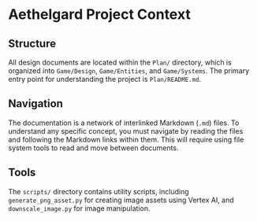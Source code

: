 # Aethelgard Project Context

## Structure
All design documents are located within the `Plan/` directory, which is organized into `Game/Design`, `Game/Entities`, and `Game/Systems`. The primary entry point for understanding the project is `Plan/README.md`.

## Navigation
The documentation is a network of interlinked Markdown (`.md`) files. To understand any specific concept, you must navigate by reading the files and following the Markdown links within them. This will require using file system tools to read and move between documents.

## Tools
The `scripts/` directory contains utility scripts, including `generate_png_asset.py` for creating image assets using Vertex AI, and `downscale_image.py` for image manipulation.